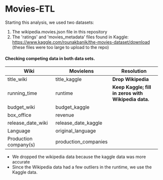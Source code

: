# Movies-ETL

Starting this analysis, we used two datasets:
1. The wikipedia.movies.json file in this repository
2. The 'ratings' and 'movies_metadata' files found in Kaggle: https://www.kaggle.com/rounakbanik/the-movies-dataset/download (these files were too large to upload to the repo)

#### Checking competing data in both data sets.
Wiki | Movielens | Resolution
----------------------|------------------------|----------------------------
title_wiki | title_kaggle | **Drop Wikipedia**
running_time | runtime | **Keep Kaggle; fill in zeros with Wikipedia data.**
budget_wiki  | budget_kaggle
box_office | revenue
release_date_wiki | release_date_kaggle
Language | original_language
Production company(s) | production_companies     
- We dropped the wikipedia data because the kaggle data was more accurate
- Since the Wikipedia data had a few outliers in the runtime, we use the Kaggle data.
